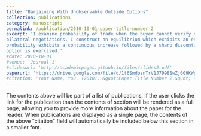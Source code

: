 ```yaml
---
title: "Bargaining With Unobservable Outside Options"
collection: publications
category: manuscripts
permalink: /publication/2010-10-01-paper-title-number-2
excerpt: 'I examine probability of trade when the buyer cannot verify outcomes of the seller’s search process in
bilateral negotiations. I construct an equilibrium which exhibits an endogenous deadline effect. Trade
probability exhibits a continuous increase followed by a sharp discontinuous jump right before the outside
option is exercised.'
#date: 2010-10-01
#venue: 'Journal 1'
#slidesurl: 'http://academicpages.github.io/files/slides2.pdf'
paperurl: 'https://drive.google.com/file/d/1t6SmdpznTrV1J7998SwZj6G9KWp2uTvR/view?usp=sharing'
#citation: 'Your Name, You. (2010). &quot;Paper Title Number 2.&quot; <i>Journal 1</i>. 1(2).'
---
```


The contents above will be part of a list of publications, if the user clicks the link for the publication than the contents of section will be rendered as a full page, allowing you to provide more information about the paper for the reader. When publications are displayed as a single page, the contents of the above "citation" field will automatically be included below this section in a smaller font.